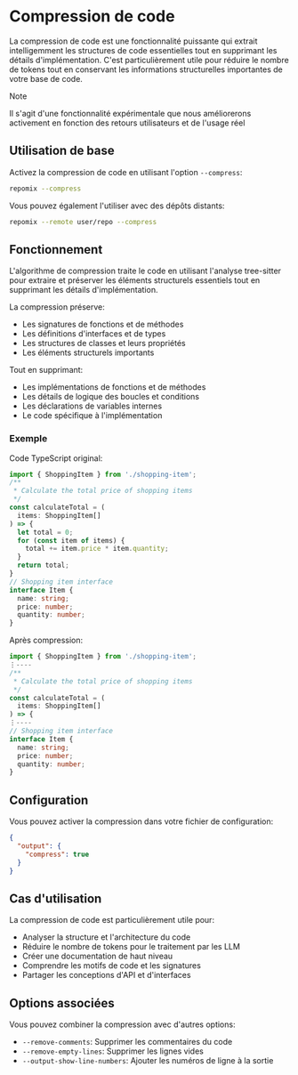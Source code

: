 # Compression de code

La compression de code est une fonctionnalité puissante qui extrait intelligemment les structures de code essentielles tout en supprimant les détails d'implémentation. C'est particulièrement utile pour réduire le nombre de tokens tout en conservant les informations structurelles importantes de votre base de code.

> [!NOTE]  
> Il s'agit d'une fonctionnalité expérimentale que nous améliorerons activement en fonction des retours utilisateurs et de l'usage réel

## Utilisation de base

Activez la compression de code en utilisant l'option `--compress`:

```bash
repomix --compress
```

Vous pouvez également l'utiliser avec des dépôts distants:

```bash
repomix --remote user/repo --compress
```

## Fonctionnement

L'algorithme de compression traite le code en utilisant l'analyse tree-sitter pour extraire et préserver les éléments structurels essentiels tout en supprimant les détails d'implémentation.

La compression préserve:
- Les signatures de fonctions et de méthodes
- Les définitions d'interfaces et de types
- Les structures de classes et leurs propriétés
- Les éléments structurels importants

Tout en supprimant:
- Les implémentations de fonctions et de méthodes
- Les détails de logique des boucles et conditions
- Les déclarations de variables internes
- Le code spécifique à l'implémentation

### Exemple

Code TypeScript original:

```typescript
import { ShoppingItem } from './shopping-item';
/**
 * Calculate the total price of shopping items
 */
const calculateTotal = (
  items: ShoppingItem[]
) => {
  let total = 0;
  for (const item of items) {
    total += item.price * item.quantity;
  }
  return total;
}
// Shopping item interface
interface Item {
  name: string;
  price: number;
  quantity: number;
}
```

Après compression:

```typescript
import { ShoppingItem } from './shopping-item';
⋮----
/**
 * Calculate the total price of shopping items
 */
const calculateTotal = (
  items: ShoppingItem[]
) => {
⋮----
// Shopping item interface
interface Item {
  name: string;
  price: number;
  quantity: number;
}
```

## Configuration

Vous pouvez activer la compression dans votre fichier de configuration:

```json
{
  "output": {
    "compress": true
  }
}
```

## Cas d'utilisation

La compression de code est particulièrement utile pour:
- Analyser la structure et l'architecture du code
- Réduire le nombre de tokens pour le traitement par les LLM
- Créer une documentation de haut niveau
- Comprendre les motifs de code et les signatures
- Partager les conceptions d'API et d'interfaces

## Options associées

Vous pouvez combiner la compression avec d'autres options:
- `--remove-comments`: Supprimer les commentaires du code
- `--remove-empty-lines`: Supprimer les lignes vides
- `--output-show-line-numbers`: Ajouter les numéros de ligne à la sortie

